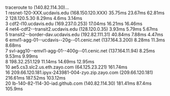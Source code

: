 traceroute to  (140.82.114.30)...<br>
1 resnet-120-XXX.ucdavis.edu (168.150.120.XXX)  35.75ms  23.67ms  62.81ms<br>
2 128.120.5.30  8.29ms  4.6ms  3.14ms<br>
3 cdf2-l10.ucdavis.edu (169.237.0.253)  17.04ms  16.21ms  16.46ms<br>
4 net4-cdf2--transit2.ucdavis.edu (128.120.0.35)  3.93ms  5.79ms  5.67ms<br>
5 transit2--border-dav.ucdavis.edu (192.82.111.31)  40.84ms  7.88ms  4.47ms<br>
6 emvl1-agg-01--ucdavis--20g--01.cenic.net (137.164.3.200)  8.28ms  11.3ms  8.68ms<br>
7 svl-agg10--emvl1-agg-01--400g--01.cenic.net (137.164.11.94)  8.25ms  9.53ms  9.99ms<br>
8 198.32.251.129  11.14ms  14.69ms  12.95ms<br>
10 ae5.cs3.slc2.us.eth.zayo.com (64.125.23.221)  161.74ms<br>
16 209.66.120.181.ipyx-243981-004-zyo.zip.zayo.com (209.66.120.181)  216.61ms  187.52ms  103.12ms<br>
20 lb-140-82-114-30-iad.github.com (140.82.114.30)  181.41ms  87.4ms  105.9ms<br>